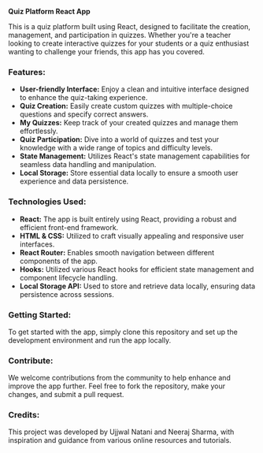 **Quiz Platform React App**

This is a quiz platform built using React, designed to facilitate the creation, management, and participation in quizzes. Whether you're a teacher looking to create interactive quizzes for your students or a quiz enthusiast wanting to challenge your friends, this app has you covered.

### Features:

- **User-friendly Interface:** Enjoy a clean and intuitive interface designed to enhance the quiz-taking experience.
- **Quiz Creation:** Easily create custom quizzes with multiple-choice questions and specify correct answers.
- **My Quizzes:** Keep track of your created quizzes and manage them effortlessly.
- **Quiz Participation:** Dive into a world of quizzes and test your knowledge with a wide range of topics and difficulty levels.
- **State Management:** Utilizes React's state management capabilities for seamless data handling and manipulation.
- **Local Storage:** Store essential data locally to ensure a smooth user experience and data persistence.

### Technologies Used:

- **React:** The app is built entirely using React, providing a robust and efficient front-end framework.
- **HTML & CSS:** Utilized to craft visually appealing and responsive user interfaces.
- **React Router:** Enables smooth navigation between different components of the app.
- **Hooks:** Utilized various React hooks for efficient state management and component lifecycle handling.
- **Local Storage API:** Used to store and retrieve data locally, ensuring data persistence across sessions.

### Getting Started:

To get started with the app, simply clone this repository and set up the development environment and run the app locally.

### Contribute:

We welcome contributions from the community to help enhance and improve the app further. Feel free to fork the repository, make your changes, and submit a pull request.

### Credits:

This project was developed by Ujjwal Natani and Neeraj Sharma, with inspiration and guidance from various online resources and tutorials.

